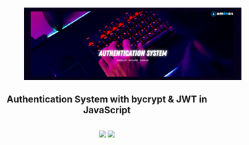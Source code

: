 <p align="center">
    <img style="margin: 0 0 0 60px" src="assets/img/auth-sys.png" alt="newsXplorer"/>
</p>
<h2 align="center">Authentication System with bycrypt & JWT in JavaScript</h2>
<div align="center">
</br>
<a href="https://github.com/amino19/auth-sys-js"><img src="https://badges.frapsoft.com/os/v1/open-source.svg?v=103"></a>
<a href="https://github.com/amino19/auth-sys-js/blob/main/LICENSE"><img src="https://img.shields.io/badge/license-Apache%202-blue"></a>
</br>
</div>
